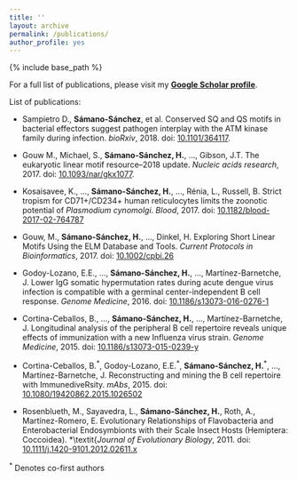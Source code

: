 ```yaml
---
title: ''
layout: archive
permalink: /publications/
author_profile: yes
---
```


{% include base_path %}

For a full list of publications, please visit my **[Google Scholar profile](https://scholar.google.de/citations?user=c5EwcVAAAAAJ)**.

List of publications:

* Sampietro D., **Sámano-Sánchez**, et al. Conserved SQ and QS motifs in bacterial effectors suggest pathogen interplay with the ATM kinase family during infection. *bioRxiv*, 2018. doi: [10.1101/364117](https://www.biorxiv.org/content/early/2018/07/09/364117.abstract).

* Gouw M., Michael, S., **Sámano-Sánchez, H.**, ..., Gibson, J.T. The eukaryotic linear motif resource–2018 update. *Nucleic acids research*, 2017. doi: [10.1093/nar/gkx1077](https://doi.org/10.1093/nar/gkx1077).

* Kosaisavee, K., ..., **Sámano-Sánchez, H.**, ..., Rénia, L., Russell, B. Strict tropism for CD71+/CD234+ human reticulocytes limits the zoonotic potential of *Plasmodium cynomolgi*. *Blood*, 2017. doi: [10.1182/blood-2017-02-764787](https://doi.org/10.1182/blood-2017-02-764787)

* Gouw, M., **Sámano-Sánchez, H.**, ..., Dinkel, H. Exploring Short Linear Motifs Using the ELM Database and Tools. *Current Protocols in Bioinformatics*, 2017. doi: [10.1002/cpbi.26](https://doi.org/10.1002/cpbi.26)

* Godoy-Lozano, E.E., ..., **Sámano-Sánchez, H.**, ..., Martínez-Barnetche, J. Lower IgG somatic hypermutation rates during acute dengue virus infection is compatible with a germinal center-independent B cell response. *Genome Medicine*, 2016. doi: [10.1186/s13073-016-0276-1](https://doi.org/10.1186/s13073-016-0276-1)

* Cortina-Ceballos, B., ..., **Sámano-Sánchez, H.**, ..., Martínez-Barnetche, J. Longitudinal analysis of the peripheral B cell repertoire reveals unique effects of immunization with a new Influenza virus strain. *Genome Medicine*, 2015. doi: [10.1186/s13073-015-0239-y](https://doi.org/10.1186/s13073-015-0239-y)

* Cortina-Ceballos, B.<sup>\*</sup>, Godoy-Lozano, E.E.<sup>\*</sup>, **Sámano-Sánchez, H.**<sup>\*</sup>, ..., Martínez-Barnetche, J. Reconstructing and mining the B cell repertoire with ImmunediveRsity. *mAbs*, 2015. doi: [10.1080/19420862.2015.1026502](https://doi.org/10.1080/19420862.2015.1026502)

* Rosenblueth, M., Sayavedra, L., **Sámano-Sánchez, H.**, Roth, A., Martínez-Romero, E. Evolutionary Relationships of Flavobacteria and Enterobacterial Endosymbionts with their Scale Insect Hosts (Hemiptera: Coccoidea). *\textit{*Journal of Evolutionary Biology*, 2011. doi: [10.1111/j.1420-9101.2012.02611.x](https://doi.org/10.1111/j.1420-9101.2012.02611.x)

<sup>*</sup> Denotes co-first authors

